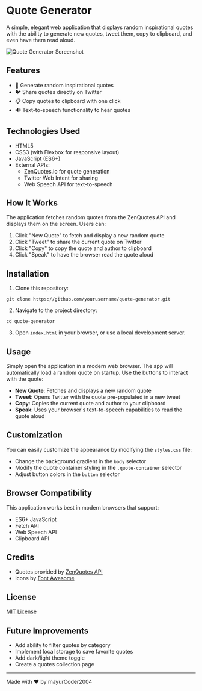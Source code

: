# Quote Generator

A simple, elegant web application that displays random inspirational quotes with the ability to generate new quotes, tweet them, copy to clipboard, and even have them read aloud.

![Quote Generator Screenshot](https://res.cloudinary.com/dtogfz0uu/image/upload/v1741469995/Screenshot_2025-03-09_030912_uq9avh.png)

## Features

- 🔄 Generate random inspirational quotes
- 🐦 Share quotes directly on Twitter
- 📋 Copy quotes to clipboard with one click
- 🔊 Text-to-speech functionality to hear quotes

## Technologies Used

- HTML5
- CSS3 (with Flexbox for responsive layout)
- JavaScript (ES6+)
- External APIs:
  - ZenQuotes.io for quote generation
  - Twitter Web Intent for sharing
  - Web Speech API for text-to-speech

## How It Works

The application fetches random quotes from the ZenQuotes API and displays them on the screen. Users can:

1. Click "New Quote" to fetch and display a new random quote
2. Click "Tweet" to share the current quote on Twitter
3. Click "Copy" to copy the quote and author to clipboard
4. Click "Speak" to have the browser read the quote aloud

## Installation

1. Clone this repository:
```
git clone https://github.com/yourusername/quote-generator.git
```

2. Navigate to the project directory:
```
cd quote-generator
```

3. Open `index.html` in your browser, or use a local development server.

## Usage

Simply open the application in a modern web browser. The app will automatically load a random quote on startup. Use the buttons to interact with the quote:

- **New Quote**: Fetches and displays a new random quote
- **Tweet**: Opens Twitter with the quote pre-populated in a new tweet
- **Copy**: Copies the current quote and author to your clipboard
- **Speak**: Uses your browser's text-to-speech capabilities to read the quote aloud

## Customization

You can easily customize the appearance by modifying the `styles.css` file:

- Change the background gradient in the `body` selector
- Modify the quote container styling in the `.quote-container` selector
- Adjust button colors in the `button` selector

## Browser Compatibility

This application works best in modern browsers that support:
- ES6+ JavaScript
- Fetch API
- Web Speech API
- Clipboard API

## Credits

- Quotes provided by [ZenQuotes API](https://zenquotes.io/)
- Icons by [Font Awesome](https://fontawesome.com/)

## License

[MIT License](LICENSE)

## Future Improvements

- Add ability to filter quotes by category
- Implement local storage to save favorite quotes
- Add dark/light theme toggle
- Create a quotes collection page

---

Made with ❤️ by mayurCoder2004
